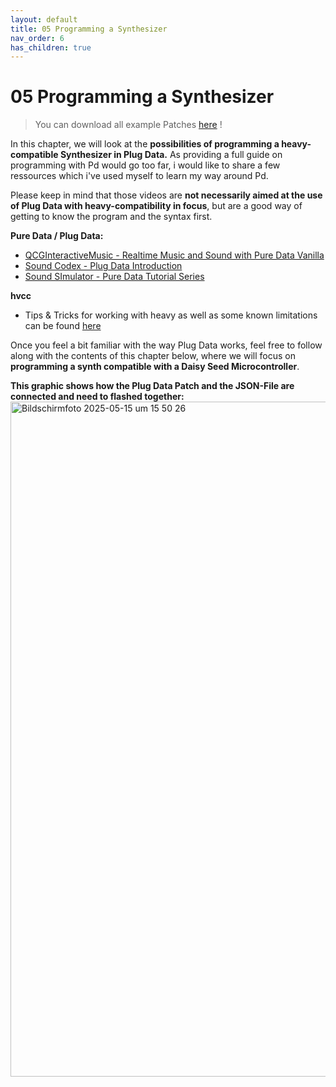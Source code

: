 ```yaml
---
layout: default
title: 05 Programming a Synthesizer
nav_order: 6
has_children: true
---
```


# 05 Programming a Synthesizer

> You can download all example Patches <a href="{{ site.baseurl }}/assets/diy-synth-example-files.zip" download>here</a> !

In this chapter, we will look at the **possibilities of programming a heavy-compatible Synthesizer in Plug Data.** As providing a full guide on programming with Pd would go too far, i would like to share a few ressources which i've used myself to learn my way around Pd. 

Please keep in mind that those videos are **not necessarily aimed at the use of Plug Data with heavy-compatibility in focus**, but are a good way of getting to know the program and the syntax first.

**Pure Data / Plug Data:**
- [QCGInteractiveMusic - Realtime Music and Sound with Pure Data Vanilla](https://youtu.be/SLx7kjuFheY?si=Al6hmUHhqnK8-pkg)
- [Sound Codex - Plug Data Introduction](https://www.youtube.com/watch?v=EoOEZYn4xdA)
- [Sound SImulator - Pure Data Tutorial Series](https://youtu.be/1o5Wasmd8yU?si=8Cyid-OEyHV6KcKr)

**hvcc**
- Tips & Tricks for working with heavy as well as some known limitations can be found [here](https://github.com/Wasted-Audio/hvcc/blob/develop/docs/02.getting_started.md)

Once you feel a bit familiar with the way Plug Data works, feel free to follow along with the contents of this chapter below, where we will focus on **programming a synth compatible with a Daisy Seed Microcontroller**.

**This graphic shows how the Plug Data Patch and the JSON-File are connected and need to flashed together:**
<img width="1080" alt="Bildschirmfoto 2025-05-15 um 15 50 26" src="https://github.com/user-attachments/assets/b0aa2f57-6208-4add-8673-512beead72be" />





